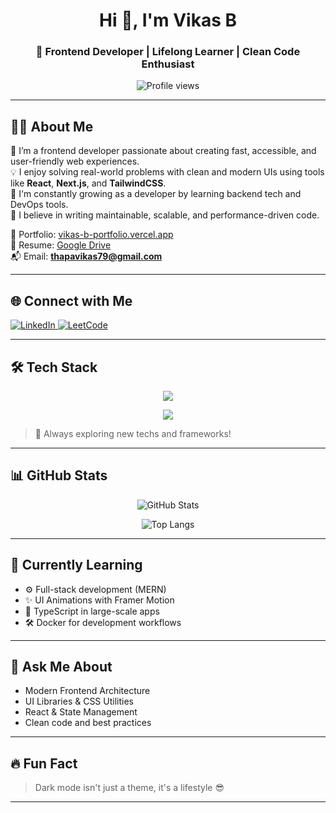 <h1 align="center">Hi 👋, I'm Vikas B</h1>
<h3 align="center">🚀 Frontend Developer | Lifelong Learner | Clean Code Enthusiast</h3>

<p align="center">
  <img src="https://komarev.com/ghpvc/?username=thapavikas&label=Profile%20views&color=0e75b6&style=flat" alt="Profile views" />
</p>

---

## 🧑‍💼 About Me

🎯 I’m a frontend developer passionate about creating fast, accessible, and user-friendly web experiences.  
💡 I enjoy solving real-world problems with clean and modern UIs using tools like **React**, **Next.js**, and **TailwindCSS**.  
🚀 I'm constantly growing as a developer by learning backend tech and DevOps tools.  
🎯 I believe in writing maintainable, scalable, and performance-driven code.

🔗 Portfolio: [vikas-b-portfolio.vercel.app](https://vikas-b-portfolio.vercel.app/)  
📄 Resume: [Google Drive](https://drive.google.com/drive/folders/1PfISNRBYpDjBlq7NZoMToQPuFmATr4Rz?usp=drive_link)  
📬 Email: **thapavikas79@gmail.com**

---

## 🌐 Connect with Me

<p align="left">
  <a href="https://www.linkedin.com/in/vikas-b-2395b6265/" target="_blank">
    <img src="https://img.shields.io/badge/LinkedIn-%230077B5.svg?style=for-the-badge&logo=linkedin&logoColor=white" alt="LinkedIn"/>
  </a>
  <a href="https://leetcode.com/u/vikasthapa433/" target="_blank">
    <img src="https://img.shields.io/badge/LeetCode-FFA116?style=for-the-badge&logo=leetcode&logoColor=white" alt="LeetCode"/>
  </a>
</p>

---

## 🛠️ Tech Stack

<div align="center">
  <img src="https://skillicons.dev/icons?i=html,css,js,ts,react,nextjs,tailwind,nodejs,express,mongodb,java,c,git,docker" />
</div>

<p align="center">
  <img src="https://skillicons.dev/icons?i=figma,vscode,github,bash,redux" />
</p>

> 🧠 Always exploring new techs and frameworks!

---


## 📊 GitHub Stats

<p align="center">
  <img src="https://github-readme-stats.vercel.app/api?username=thapavikas&show_icons=true&theme=tokyonight" alt="GitHub Stats" />
</p>

<p align="center">
  <img src="https://github-readme-stats.vercel.app/api/top-langs/?username=thapavikas&layout=compact&theme=tokyonight" alt="Top Langs" />
</p>

---

## 🎯 Currently Learning

- ⚙️ Full-stack development (MERN)
- ✨ UI Animations with Framer Motion
- 🧩 TypeScript in large-scale apps
- 🛠️ Docker for development workflows

---

## 💬 Ask Me About

- Modern Frontend Architecture  
- UI Libraries & CSS Utilities  
- React & State Management  
- Clean code and best practices  

---

## 🔥 Fun Fact

> Dark mode isn't just a theme, it's a lifestyle 😎  

---

